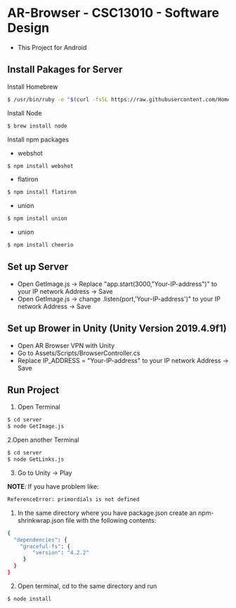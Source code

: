# AR-Browser - CSC13010 - Software Design
- This Project for Android
## Install Pakages for Server
Install Homebrew
```sh
$ /usr/bin/ruby -e "$(curl -fsSL https://raw.githubusercontent.com/Homebrew/install/master/install)"
```
Install Node
```sh
$ brew install node
```
Install npm packages
- webshot
```sh
$ npm install webshot
```
- flatiron
```sh
$ npm install flatiron
```
- union
```sh
$ npm install union
```
- union
```sh
$ npm install cheerio
```
## Set up Server
- Open GetImage.js -> Replace "app.start(3000,"Your-IP-address")" to your IP network Address -> Save
- Open GetImage.js -> change .listen(port,'Your-IP-address')" to your IP network Address -> Save
## Set up Brower in Unity (Unity Version 2019.4.9f1)
- Open AR Browser VPN with Unity
- Go to Assets/Scripts/BrowserController.cs
- Replace IP_ADDRESS = "Your-IP-address" to your IP network Address -> Save
## Run Project
1. Open Terminal
```sh
$ cd server
$ node GetImage.js
```
2.Open another Terminal
```sh
$ cd server
$ node GetLinks.js
```
3. Go to Unity -> Play

**NOTE**: If you have problem like:
```sh
ReferenceError: primordials is not defined
```
1. In the same directory where you have package.json create an npm-shrinkwrap.json file with the following contents:
```sh
{
  "dependencies": {
    "graceful-fs": {
        "version": "4.2.2"
     }
  }
}
```
2. Open terminal, cd to the same directory and run
```sh
$ node install
```
